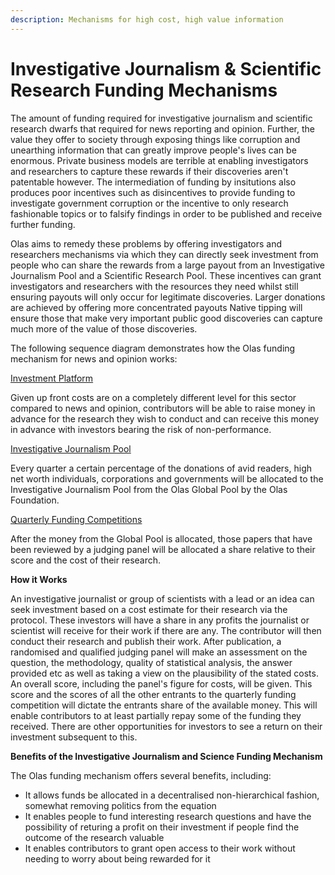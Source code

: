 ```yaml
---
description: Mechanisms for high cost, high value information
---
```


# Investigative Journalism & Scientific Research Funding Mechanisms

The amount of funding required for investigative journalism and scientific research dwarfs that required for news reporting and opinion. Further, the value they offer to society through exposing things like corruption and unearthing information that can greatly improve people's lives can be enormous. Private business models are terrible at enabling investigators and researchers to capture these rewards if their discoveries aren't patentable however. The intermediation of funding by insitutions also produces poor incentives such as disincentives to provide funding to investigate government corruption or the incentive to only research fashionable topics or to falsify findings in order to be published and receive further funding.

Olas aims to remedy these problems by offering investigators and researchers mechanisms via which they can directly seek investment from people who can share the rewards from a large payout from an Investigative Journalism Pool and a Scientific Research Pool. These incentives can grant investigators and researchers with the resources they need whilst still ensuring payouts will only occur for legitimate discoveries. Larger donations are achieved by offering more concentrated payouts Native tipping will ensure those that make very important public good discoveries can capture much more of the value of those discoveries. &#x20;

The following sequence diagram demonstrates how the Olas funding mechanism for news and opinion works:

[Investment Platform](broken-reference)

Given up front costs are on a completely different level for this sector compared to news and opinion, contributors will be able to raise money in advance for the research they wish to conduct and can receive this money in advance with investors bearing the risk of non-performance. &#x20;

[Investigative Journalism Pool](broken-reference)&#x20;

Every quarter a certain percentage of the donations of avid readers, high net worth individuals, corporations and governments will be allocated to the Investigative Journalism Pool from the Olas Global Pool by the Olas Foundation.&#x20;

[Quarterly Funding Competitions](broken-reference)

After the money from the Global Pool is allocated, those papers that have been reviewed by a judging panel will be allocated a share relative to their score and the cost of their research.&#x20;

**How it Works**

An investigative journalist or group of scientists with a lead or an idea can seek investment based on a cost estimate for their research via the protocol. These investors will have a share in any profits the journalist or scientist will receive for their work if there are any. The contributor will then conduct their research and publish their work. After publication, a randomised and qualified judging panel will make an assessment on the question, the methodology, quality of statistical analysis, the answer provided etc as well as taking a view on the plausibility of the stated costs. An overall score, including the panel's figure for costs, will be given. This score and the scores of all the other entrants to the quarterly funding competition will dictate the entrants share of the available money. This will enable contributors to at least partially repay some of the funding they received. There are other opportunities for investors to see a return on their investment subsequent to this.&#x20;

**Benefits of the Investigative Journalism and Science Funding Mechanism**

The Olas funding mechanism offers several benefits, including:

* It allows funds be allocated in a decentralised non-hierarchical fashion, somewhat removing politics from the equation
* It enables people to fund interesting research questions and have the possibility of returing a profit on their investment if people find the outcome of the research valuable&#x20;
* It enables contributors to grant open access to their work without needing to worry about being rewarded for it&#x20;

